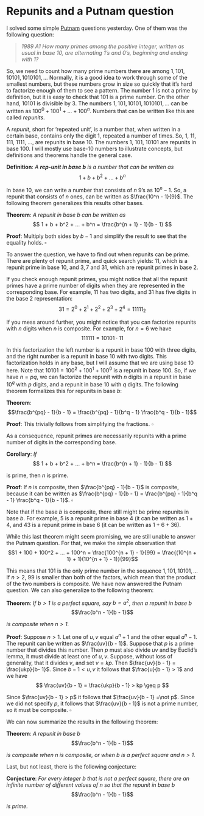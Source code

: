 ﻿# Repunits and a Putnam question

I solved some simple [Putnam](https://en.wikipedia.org/wiki/William_Lowell_Putnam_Mathematical_Competition) questions yesterday. One of them was the following question:

> *1989 A1 How many primes among the positive integer, written as usual in base 10, are alternating 1’s and 0’s, beginning and ending with 1?*

So, we need to count how many prime numbers there are among $1, 101, 10101, 1010101, ...$ Normally, it is a good idea to work through some of the smallest numbers, but these numbers grow in size so quickly that it’s hard to factorize enough of them to see a pattern. The number $1$ is not a prime by definition, but it is easy to check that $101$ is a prime number. On the other hand, $10101$ is divisible by $3$. The numbers $1, 101, 10101, 1010101, ...$ can be written as $100^0 + 100^1 + ... + 100^n$. Numbers that can be written like this are called *repunits*.

A *repunit*, short for ‘repeated unit’, is a number that, when written in a certain base, contains only the digit 1, repeated a number of times. So, 1, 11, 111, 1111, ..., are repunits in base 10. The numbers 1, 101, 10101 are repunits in base 100. I will mostly use base-10 numbers to illustrate concepts, but definitions and theorems handle the general case.

**Definition**: *A **rep-unit in base $b$** is a number that can be written as*
$$1 + b + b^2 + ... + b^n$$

In base 10, we can write a number that consists of $n$ 9’s as $10^n - 1$. So, a repunit that consists of $n$ ones, can be written as $\frac{10^n - 1}{9}$. The following theorem generalizes this results other bases.

**Theorem**: *A repunit in base $b$ can be written as*
$$ 1 + b + b^2 + ... + b^n = \frac{b^{n + 1} - 1}{b - 1} $$

**Proof**: Multiply both sides by $b - 1$ and simplify the result to see that the equality holds. $\square$

To answer the question, we have to find out when repunits can be prime. There are plenty of repunit prime, and quick search yields: $11$, which is a repunit prime in base $10$, and $3, 7$ and $31$, which are repunit primes in base 2.

If you check enough repunit primes, you might notice that all the repunit primes have a prime number of digits when they are represented in the corresponding base. For example, $11$ has two digits, and $31$ has five digits in the base $2$ representation:
$$31 = 2^0 + 2^1 + 2^2 + 2^3 + 2^4 = 11111_2$$

If you mess around further, you might notice that you can factorize repunits with $n$ digits when $n$ is composite. For example, for $n = 6$ we have
$$ 111111 = 10101 \cdot 11 $$

In this factorization the left number is a repunit in base 100 with three digits, and the right number is a repunit in base 10 with two digits. This factorization holds in any base, but I will assume that we are using base $10$ here. Note that $10101 = 100^2 + 100^1 + 100^0$ is a repunit in base $100$. So, if we have $n = pq$, we can factorize the repunit with $n$ digits in a repunit in base $10^q$ with $p$ digits, and a repunit in base $10$ with $q$ digits. The following theorem formalizes this for repunits in base $b$:

**Theorem**:
$$\frac{b^{pq} - 1}{b - 1} = \frac{b^{pq} - 1}{b^q - 1} \frac{b^q - 1}{b - 1}$$

**Proof**: This trivially follows from simplifying the fractions. $\square$

As a consequence, repunit primes are necessarily repunits with a prime number of digits in the corresponding base.

**Corollary**: *If*
$$ 1 + b + b^2 + ... + b^n = \frac{b^{n + 1} - 1}{b - 1} $$

is prime, then $n$ is prime.

**Proof**: If $n$ is composite, then $\frac{b^{pq} - 1}{b - 1}$ is composite, because it can be written as $\frac{b^{pq} - 1}{b - 1} = \frac{b^{pq} - 1}{b^q - 1} \frac{b^q - 1}{b - 1}$. $\square$

Note that if the base $b$ is composite, there still might be prime repunits in base $b$. For example, $5$ is a repunit prime in base 4 (it can be written as $1 + 4$, and $43$ is a repunit prime in base $6$ (it can be written as $1 + 6 + 36$).

While this last theorem might seem promising, we are still unable to answer the Putnam question. For that, we make the simple observation that
$$1 + 100 + 100^2 + ... + 100^n = \frac{100^{n + 1} - 1}{99} = \frac{(10^{n + 1} + 1)(10^{n + 1} - 1)}{99}$$

This means that $101$ is the only prime number in the sequence $1, 101, 10101, ...$ If $n > 2$, $99$ is smaller than both of the factors, which mean that the product of the two numbers is composite. We have now answered the Putnam question. We can also generalize to the following theorem:

**Theorem**: *If $b > 1$ is a perfect square, say $b = a^2$, then a repunit in base $b$*
$$\frac{b^n - 1}{b - 1}$$

*is composite when $n > 1$.*

**Proof**: Suppose $n > 1$. Let one of $u, v$ equal $a^n + 1$ and the other equal $a^n - 1$. The repunit can be written as $\frac{uv}{b - 1}$. Suppose that $p$ is a prime number that divides this number. Then $p$ must also divide $uv$ and by Euclid’s lemma, it must divide at least one of $u, v$. Suppose, without loss of generality, that it divides $v$, and set $v = kp$. Then $\frac{uv}{b - 1} = \frac{ukp}{b- 1}$. Since $b - 1 < u, v$ it follows that $\frac{u}{b - 1} > 1$ and we have
$$ \frac{uv}{b - 1} = \frac{ukp}{b - 1} > kp \geq p $$

Since $\frac{uv}{b - 1} > p$ it follows that $\frac{uv}{b - 1} =\not p$. Since we did not specify $p$, it follows that $\frac{uv}{b - 1}$ is not a prime number, so it must be composite. $\square$

We can now summarize the results in the following theorem:

**Theorem**: *A repunit in base $b$*
$$\frac{b^n - 1}{b - 1}$$

*is composite when $n$ is composite, or when $b$ is a perfect square and $n > 1$.*

Last, but not least, there is the following conjecture:

**Conjecture**: *For every integer $b$ that is not a perfect square, there are an infinite number of different values of $n$ so that the repunit in base $b$*
$$\frac{b^n - 1}{b - 1}$$

*is prime.*
